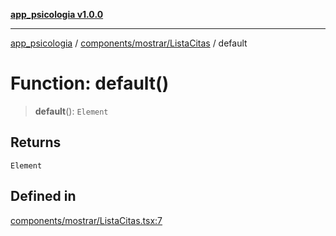 [**app_psicologia v1.0.0**](../../../../README.md)

***

[app_psicologia](../../../../modules.md) / [components/mostrar/ListaCitas](../README.md) / default

# Function: default()

> **default**(): `Element`

## Returns

`Element`

## Defined in

[components/mostrar/ListaCitas.tsx:7](https://github.com/XxtbmfxX/app_psicologia/blob/1b7e1a732f6dc51a16bb04e0db4a2462b477a368/components/mostrar/ListaCitas.tsx#L7)
